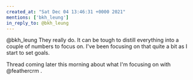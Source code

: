 ```yaml
---
created_at: "Sat Dec 04 13:46:31 +0000 2021"
mentions: ['bkh_leung']
in_reply_to: @bkh_leung
---
```


@bkh_leung They really do. It can be tough to distill everything into a couple of numbers to focus on. I've been focusing on that quite a bit as I start to set goals. 

Thread coming later this morning about what I'm focusing on with @feathercrm .